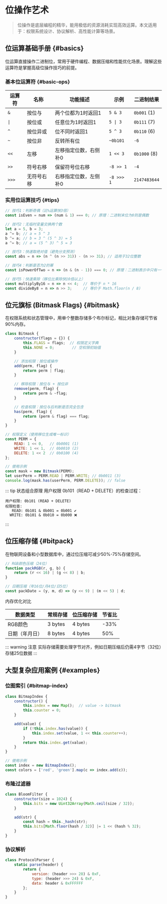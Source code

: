 # 位操作艺术

> 位操作是底层编程的精华，能用极低的资源消耗实现高效运算。本文适用于：权限系统设计、协议解析、高性能计算等场景。

## 位运算基础手册 {#basics}

位运算直接操作二进制位，常用于硬件编程、数据压缩和性能优化场景。理解这些运算符是掌握高级位操作技巧的前提。

### 基本位运算符 {#basic-ops}

| 运算符   | 名称    | 功能描述        | 示例         | 二进制结果        |
|-------|-------|-------------|------------|--------------|
| `&`   | 按位与   | 两个位都为1时返回1  | `5 & 3`    | `0b001` (1)  |
| `\|`  | 按位或   | 任意位为1时返回1   | `5 \| 3`   | `0b111` (7)  |
| `^`   | 按位异或  | 位不同时返回1     | `5 ^ 3`    | `0b110` (6)  |
| `~`   | 按位非   | 反转所有位       | `~0b101`   | `-6`         |
| `<<`  | 左移    | 左移指定位数，右侧补0 | `1 << 3`   | `0b1000` (8) |
| `>>`  | 符号右移  | 保留符号位右移     | `-8 >> 1`  | `-4`         |
| `>>>` | 无符号右移 | 右移指定位数，左侧补0 | `-8 >>> 1` | `2147483644` |

### 实用位运算技巧 {#tips}

```js
// 技巧1：判断奇偶（比%运算快3倍）
const isEven = num => (num & 1) === 0; // 原理：二进制末位为0则是偶数

// 技巧2：无临时变量交换两个数
let a = 5, b = 3;
a ^= b; // a = 5 ^ 3
b ^= a; // b = 3 ^ (5 ^ 3) = 5
a ^= b; // a = (5 ^ 3) ^ 5 = 3

// 技巧3：快速取绝对值（避免分支预测）
const abs = n => (n ^ (n >> 31)) - (n >> 31); // 适用于32位整数

// 技巧4：判断是否为2的幂
const isPowerOfTwo = n => (n & (n - 1)) === 0; // 原理：二进制表示中只有一个1

// 技巧5：快速乘除（移位比乘除快10倍以上）
const multiplyBy16 = n => n << 4;  // 等价于 n * 16
const divideBy8 = n => n >> 3;     // 等价于 Math.floor(n / 8)
```

## 位元旗标 (Bitmask Flags) {#bitmask}

在权限系统和状态管理中，用单个整数存储多个布尔标记，相比对象存储可节省90%内存。

```js
class Bitmask {
    constructor(flags = {}) {
        this.FLAGS = flags;  // 权限定义字典
        this.NONE = 0;        // 空权限初始值
    }

    // 添加权限：按位或操作
    add(perm, flag) {
        return perm | flag;
    }

    // 移除权限：按位与 + 按位非
    remove(perm, flag) {
        return perm & ~flag;
    }

    // 检查权限：按位与后判断是否完全包含
    has(perm, flag) {
        return (perm & flag) === flag;
    }
}

// 权限定义（使用移位生成唯一标识）
const PERM = {
    READ: 1 << 0,   // 0b0001 (1)
    WRITE: 1 << 1,  // 0b0010 (2)
    DELETE: 1 << 2  // 0b0100 (4)
};

// 使用示例
const mask = new Bitmask(PERM);
let userPerm = PERM.READ | PERM.WRITE; // 0b0011 (3)
console.log(mask.has(userPerm, PERM.DELETE)); // false
```

::: tip 状态组合原理
用户权限 0b101（READ + DELETE）的检查过程：

```aiignore
用户权限: 0b101 (READ + DELETE)
权限检查: 
   READ: 0b101 & 0b001 = 0b001 ✔️
  WRITE: 0b101 & 0b010 = 0b000 ❌
```

:::

## 位压缩存储 {#bitpack}

在物联网设备和小型数据库中，通过位压缩可减少50%-75%存储空间。

```js
// RGB颜色压缩（24位）
function packRGB(r, g, b) {
    return (r << 16) | (g << 8) | b;
}

// 日期压缩（年16位/月4位/日5位）
const packDate = (y, m, d) => (y << 9) | (m << 5) | d;
```

内存优化对比

| 数据类型    | 常规存储    | 位压缩存储   | 节省比  |
|---------|---------|---------|------|
| RGB颜色   | 3 bytes | 4 bytes | -33% |  
| 日期（年月日） | 8 bytes | 4 bytes | 50%  |

::: warning 注意
实际存储需要处理字节对齐，例如日期压缩后仍需4字节（32位）存储25位数据
:::

## 大型复杂应用案例 {#examples}

### 位图索引 {#bitmap-index}

```js
class BitmapIndex {
    constructor() {
        this.index = new Map();  // value -> bitmask
        this.counter = 0;
    }

    add(value) {
        if (!this.index.has(value)) {
            this.index.set(value, 1 << this.counter++);
        }
        return this.index.get(value);
    }
}

// 使用示例
const index = new BitmapIndex();
const colors = ['red', 'green'].map(c => index.add(c));
```

### 布隆过滤器

```js
class BloomFilter {
    constructor(size = 1024) {
        this.bits = new Uint32Array(Math.ceil(size / 32));
    }

    add(str) {
        const hash = this._hash(str);
        this.bits[Math.floor(hash / 32)] |= 1 << (hash % 32);
    }
}
```

### 协议解析

```js
class ProtocolParser {
    static parse(header) {
        return {
            version: (header >>> 28) & 0xF,
            type: (header >>> 24) & 0xF,
            data: header & 0xFFFFFF
        };
    }
}
```
